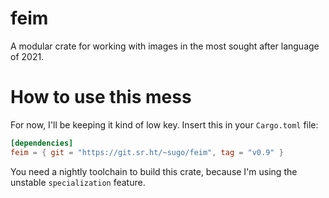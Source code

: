 # feim

A modular crate for working with images in the most sought after
language of 2021.

# How to use this mess

For now, I'll be keeping it kind of low key. Insert this
in your `Cargo.toml` file:

```toml
[dependencies]
feim = { git = "https://git.sr.ht/~sugo/feim", tag = "v0.9" }
```

You need a nightly toolchain to build this crate, because I'm
using the unstable `specialization` feature.
